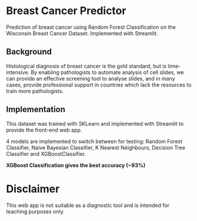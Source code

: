 # Breast Cancer Predictor
Prediction of breast cancer using Random Forest Classification on the Wisconsin Breast Cancer Dataset. Implemented with Streamlit.

## Background
Histological diagnosis of breast cancer is the gold standard, but is time-intensive. By enabling pathologists to automate analysis of cell slides, we can provide an effective screening tool to analyse slides, and in many cases, provide professional support in countries which lack the resources to train more pathologists.

## Implementation
This dataset was trained with SKLearn and implemented with Streamlit to provide the front-end web app.

4 models are implemented to switch between for testing: Random Forest Classifier, Naive Bayesian Classifier, K Nearest Neighbours, Decision Tree Classifier and XGBoostClassifier.

**XGBoost Classification gives the best accuracy (~93%)**

# Disclaimer
This web app is not suitable as a diagnostic tool and is intended for teaching purposes only.
